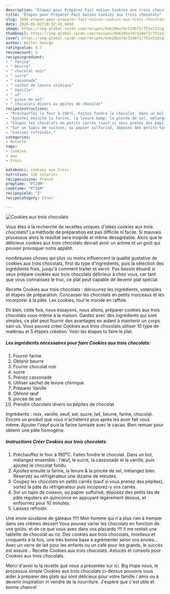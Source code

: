 ```yaml
---
description: "Étapes pour Préparer Fait maison Cookies aux trois chocolats"
title: "Étapes pour Préparer Fait maison Cookies aux trois chocolats"
slug: 1092-etapes-pour-preparer-fait-maison-cookies-aux-trois-chocolats
date: 2020-05-02T10:32:49.049Z
image: https://img-global.cpcdn.com/recipes/bde20ba7dc524b71/751x532cq70/cookies-aux-trois-chocolats-photo-principale-de-la-recette.jpg
thumbnail: https://img-global.cpcdn.com/recipes/bde20ba7dc524b71/751x532cq70/cookies-aux-trois-chocolats-photo-principale-de-la-recette.jpg
cover: https://img-global.cpcdn.com/recipes/bde20ba7dc524b71/751x532cq70/cookies-aux-trois-chocolats-photo-principale-de-la-recette.jpg
author: Walter George
ratingvalue: 4.7
reviewcount: 3
recipeingredient:
- " farine"
- " beurre"
- " chocolat noir"
- " sucre"
- " cassonade"
- " sachet de levure chimique"
- " Vanille"
- " uf"
- " pince de sel"
- " chocolats divers ou ppites de chocolat"
recipeinstructions:
- "Préchauffez le four à 190⁰C. Faites fondre le chocolat. Dans un bol, mélangez ensemble : l&#39;œuf, le sucre, la cassonade et la vanille, puis ajoutez le chocolat fondu."
- "Ajoutez ensuite la farine, la levure &amp; la pincée de sel, mélangez bien. Réservez au réfrigérateur une dizaine de minutes."
- "Coupez les chocolats en petits carrés (sauf si vous prenez des pépites), sortez la pâte du réfrigérateur puis incoporez-y vos carrés."
- "Sur un tapis de cuisson, ou papier sulfurisé, déposez des petits tas de pâte réguliers en quinconce en appuyant légèrement dessus, et enfournez pour 10 minutes."
- "Laissez refroidir."
categories:
- Recette
tags:
- cookies
- aux
- trois

katakunci: cookies aux trois 
nutrition: 126 calories
recipecuisine: French
preptime: "PT29M"
cooktime: "PT36M"
recipeyield: "2"
recipecategory: Dîner

---
```



![Cookies aux trois chocolats](https://img-global.cpcdn.com/recipes/bde20ba7dc524b71/751x532cq70/cookies-aux-trois-chocolats-photo-principale-de-la-recette.jpg)

Vous êtes à la recherche de recettes uniques d'idées cookies aux trois chocolats? La méthode de préparation est pas difficile ni facile. Si mauvais processus alors le résultat sera insipide et même désagréable. Alors que le délicieux cookies aux trois chocolats devrait avoir un arôme et un goût qui pouvoir provoquer notre appétit.

nombreuses choses qui plus ou moins influencent la qualité gustative de cookies aux trois chocolats, first du type d'ingrédients, puis la sélection des ingrédients frais, jusqu'à comment traiter et servir. Pas besoin étourdi si veux prépare cookies aux trois chocolats délicieux à chez vous, car tant que vous connaissez le truc, ce plat peut capable de devenir plat spécial.

Recette Cookies aux trois chocolats : découvrez les ingrédients, ustensiles et étapes de préparation. Concasser les chocolats en petits morceaux et les incorporer à la pâte. Les cookies, tout le monde en raffole.


Eh bien, cette fois, nous essayons, nous allons, préparer cookies aux trois chocolats vous-même à la maison. Gardez avec des ingrédients qui sont simples, ce plat peut fournir des avantages en aidant à maintenir un corps sain us. Vous pouvez créer Cookies aux trois chocolats utiliser 10 type de matériau et 5 étapes création. Voici les étapes to faire le plat.

<!--inarticleads1-->

##### Les ingrédients nécessaires pour faire Cookies aux trois chocolats:

1. Fournir  farine
1. Obtenir  beurre
1. Fournir  chocolat noir
1.   sucre
1. Prenez  cassonade
1. Utiliser  sachet de levure chimique
1. Préparer  Vanille
1. Obtenir  œuf
1.   pincée de sel
1. Prendre  chocolats divers ou pépites de chocolat


Ingrédients : noix, vanille, oeuf, sel, sucre, lait, beurre, farine, chocolat. Encore un produit que vous n&#39;achèterez plus après les avoir fait vous même. Ajouter l&#39;oeuf puis la farine tamisée avec le cacao. Bien remuer pour obtenir une pâte homogène. 

<!--inarticleads2-->

##### Instructions Créer Cookies aux trois chocolats:

1. Préchauffez le four à 190⁰C. Faites fondre le chocolat. Dans un bol, mélangez ensemble : l&#39;œuf, le sucre, la cassonade et la vanille, puis ajoutez le chocolat fondu.
1. Ajoutez ensuite la farine, la levure &amp; la pincée de sel, mélangez bien. Réservez au réfrigérateur une dizaine de minutes.
1. Coupez les chocolats en petits carrés (sauf si vous prenez des pépites), sortez la pâte du réfrigérateur puis incoporez-y vos carrés.
1. Sur un tapis de cuisson, ou papier sulfurisé, déposez des petits tas de pâte réguliers en quinconce en appuyant légèrement dessus, et enfournez pour 10 minutes.
1. Laissez refroidir.


Une envie soudaine de gâteaux !!!!! Mon homme qui n&#39;a plus rien à tremper dans ses crèmes dessert Vous pouvez varier les chocolats en fonction de vos goûts. et de ce que vous avez dans vos placards !!!! Il me restait une tablette de chocolat au riz. Des cookies aux trois chocolats, moelleux et croquants à la fois, une très bonne base à agrémenter selon vos envies… Avec un verre de lait pour les enfants ou un café pour les grands, le succès est assuré… Recette Cookies aux trois chocolats. Astuces et conseils pour Cookies aux trois chocolats. 


Merci d'avoir lu la recette que nous a présentée sur ici. Big Hope nous, le processus simple Cookies aux trois chocolats ci-dessus pouvons vous aider à préparer des plats qui sont délicieux pour votre famille / amis ou à devenir inspiration in vendre de la nourriture. J'espère que c'est utile et bonne chance!
